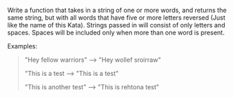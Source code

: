 Write a function that takes in a string of one or more words, and returns the same string, but with all words that have five or more letters reversed (Just like the name of this Kata). Strings passed in will consist of only letters and spaces. Spaces will be included only when more than one word is present.

Examples:

> "Hey fellow warriors"  --> "Hey wollef sroirraw"
> 
> "This is a test        --> "This is a test"
> 
> "This is another test" --> "This is rehtona test"